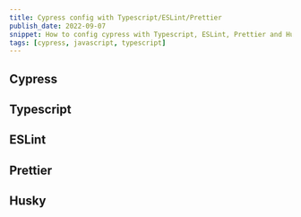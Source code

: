```yaml
---
title: Cypress config with Typescript/ESLint/Prettier
publish_date: 2022-09-07
snippet: How to config cypress with Typescript, ESLint, Prettier and Husky
tags: [cypress, javascript, typescript]
---
```


## Cypress

## Typescript

## ESLint

## Prettier

## Husky

